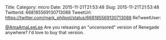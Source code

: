 Title: 
Category: micro
Date: 2015-11-21T21:53:48
Slug: 2015-11-21T21:53:48
TwitterId: 668185569130713088
TweetUrl: https://twitter.com/mark_philpot/status/668185569130713088
ReTweetUser: 

[@AmaAmaLeeLee](https://twitter.com/AmaAmaLeeLee) Are you releasing an "uncensored" version of Renegade anywhere? I'd love to buy that version.